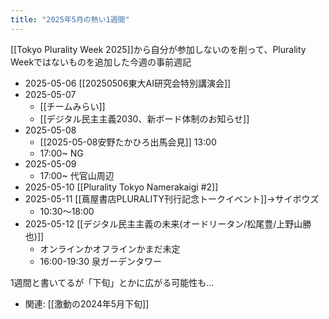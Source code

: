 ```yaml
---
title: "2025年5月の熱い1週間"
---
```


[[Tokyo Plurality Week 2025]]から自分が参加しないのを削って、Plurality Weekではないものを追加した今週の事前週記

- 2025-05-06 [[20250506東大AI研究会特別講演会]]
- 2025-05-07
    - [[チームみらい]]
    - [[デジタル民主主義2030、新ボード体制のお知らせ]]
- 2025-05-08
    - [[2025-05-08安野たかひろ出馬会見]] 13:00
    - 17:00~ NG
- 2025-05-09
    - 17:00~ 代官山周辺
- 2025-05-10 [[Plurality Tokyo Namerakaigi #2]]
- 2025-05-11 [[蔦屋書店PLURALITY刊行記念トークイベント]]→サイボウズ
    - 10:30〜18:00
- 2025-05-12 [[デジタル民主主義の未来(オードリータン/松尾豊/上野山勝也)]]
    - オンラインかオフラインかまだ未定
    - 16:00-19:30 泉ガーデンタワー


1週間と書いてるが「下旬」とかに広がる可能性も...
- 関連: [[激動の2024年5月下旬]]
